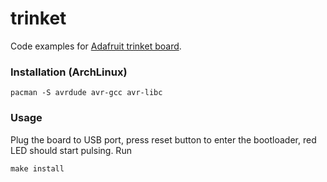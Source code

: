 # trinket

Code examples for [Adafruit trinket board](https://www.adafruit.com/product/1501).

### Installation (ArchLinux)

```
pacman -S avrdude avr-gcc avr-libc
```

### Usage

Plug the board to USB port, press reset button to enter the bootloader, red LED should start pulsing. Run 

```
make install
```

